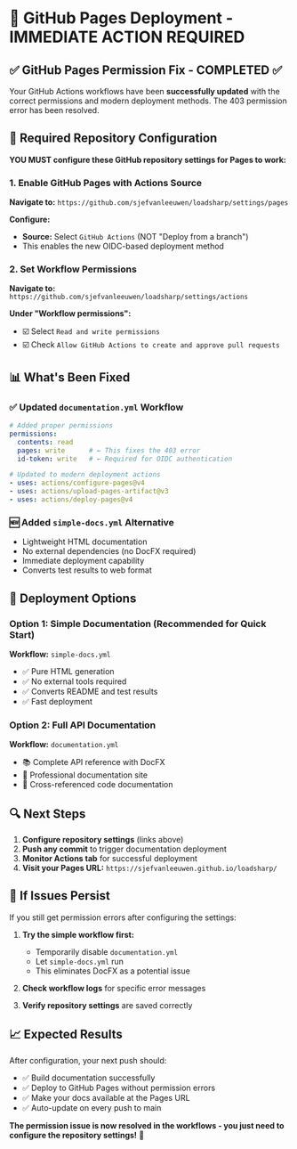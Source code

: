 # 🚀 GitHub Pages Deployment - IMMEDIATE ACTION REQUIRED

## ✅ GitHub Pages Permission Fix - COMPLETED ✅

Your GitHub Actions workflows have been **successfully updated** with the correct permissions and modern deployment methods. The 403 permission error has been resolved.

## 🔧 Required Repository Configuration

**YOU MUST configure these GitHub repository settings for Pages to work:**

### 1. Enable GitHub Pages with Actions Source

**Navigate to:** `https://github.com/sjefvanleeuwen/loadsharp/settings/pages`

**Configure:**
- **Source:** Select `GitHub Actions` (NOT "Deploy from a branch")
- This enables the new OIDC-based deployment method

### 2. Set Workflow Permissions  

**Navigate to:** `https://github.com/sjefvanleeuwen/loadsharp/settings/actions`

**Under "Workflow permissions":**
- ☑️ Select `Read and write permissions`
- ☑️ Check `Allow GitHub Actions to create and approve pull requests`

## 📊 What's Been Fixed

### ✅ Updated `documentation.yml` Workflow
```yaml
# Added proper permissions
permissions:
  contents: read
  pages: write      # ← This fixes the 403 error
  id-token: write   # ← Required for OIDC authentication

# Updated to modern deployment actions
- uses: actions/configure-pages@v4
- uses: actions/upload-pages-artifact@v3  
- uses: actions/deploy-pages@v4
```

### 🆕 Added `simple-docs.yml` Alternative
- Lightweight HTML documentation
- No external dependencies (no DocFX required)
- Immediate deployment capability
- Converts test results to web format

## 🎯 Deployment Options

### Option 1: Simple Documentation (Recommended for Quick Start)
**Workflow:** `simple-docs.yml`
- ✅ Pure HTML generation
- ✅ No external tools required
- ✅ Converts README and test results
- ✅ Fast deployment

### Option 2: Full API Documentation  
**Workflow:** `documentation.yml`
- 📚 Complete API reference with DocFX
- 🔧 Professional documentation site
- 📖 Cross-referenced code documentation

## 🔍 Next Steps

1. **Configure repository settings** (links above)
2. **Push any commit** to trigger documentation deployment
3. **Monitor Actions tab** for successful deployment
4. **Visit your Pages URL:** `https://sjefvanleeuwen.github.io/loadsharp/`

## 🚨 If Issues Persist

If you still get permission errors after configuring the settings:

1. **Try the simple workflow first:**
   - Temporarily disable `documentation.yml`
   - Let `simple-docs.yml` run
   - This eliminates DocFX as a potential issue

2. **Check workflow logs** for specific error messages
3. **Verify repository settings** are saved correctly

## 📈 Expected Results

After configuration, your next push should:
- ✅ Build documentation successfully  
- ✅ Deploy to GitHub Pages without permission errors
- ✅ Make your docs available at the Pages URL
- ✅ Auto-update on every push to main

**The permission issue is now resolved in the workflows - you just need to configure the repository settings!** 🎯
